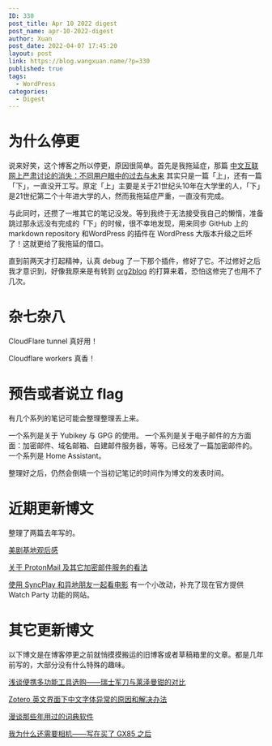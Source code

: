 ```yaml
---
ID: 330
post_title: Apr 10 2022 digest
post_name: apr-10-2022-digest
author: Xuan
post_date: 2022-04-07 17:45:20
layout: post
link: https://blog.wangxuan.name/?p=330
published: true
tags:
  - WordPress
categories:
  - Digest
---
```

# 为什么停更

说来好笑，这个博客之所以停更，原因很简单。首先是我拖延症，那篇 [中文互联网上严肃讨论的消失：不同用户眼中的过去与未来](https://blog.wangxuan.name/2020/05/14/interview-on-extinct-chinese-online-discussion/) 其实只是一篇「上」，还有一篇「下」，一直没开工写。原定「上」主要是关于21世纪头10年在大学里的人，「下」是21世纪第二个十年进大学的人，然而我拖延症严重，一直没有完成。

与此同时，还攒了一堆其它的笔记没发。等到我终于无法接受我自己的懒惰，准备跳过那永远没有完成的「下」的时候，很不幸地发现，用来同步 GitHub 上的 markdown repository 和WordPress 的插件在 WordPress 大版本升级之后坏了！这就更给了我拖延的借口。

直到前两天才打起精神，认真 debug 了一下那个插件，修好了它。不过修好之后我才意识到，好像我原来是有转到 [org2blog](https://github.com/org2blog/org2blog) 的打算来着，恐怕这修完了也用不了几次。

# 杂七杂八

CloudFlare tunnel 真好用！

Cloudflare workers 真香！

# 预告或者说立 flag

有几个系列的笔记可能会整理整理丢上来。

一个系列是关于 Yubikey 与 GPG 的使用。
一个系列是关于电子邮件的方方面面：加密邮件、域名邮箱、自建邮件服务器，等等。已经发了一篇加密邮件的。
一个系列是 Home Assistant。

整理好之后，仍然会倒填一个当初记笔记的时间作为博文的发表时间。

# 近期更新博文

整理了两篇去年写的。

[美剧基地观后感](https://blog.wangxuan.name/2021/10/23/my-opinion-on-foundation-series/)

[关于 ProtonMail 及其它加密邮件服务的看法](https://blog.wangxuan.name/2021/10/03/protonmail-encryptied-email-review/)

[使用 SyncPlay 和异地朋友一起看电影](https://blog.wangxuan.name/2020/03/30/watch-movie-remotely-with-syncplay/) 有一个小改动，补充了现在官方提供 Watch Party 功能的网站。

# 其它更新博文

以下博文是在博客停更之前就悄摸摸搬运的旧博客或者草稿箱里的文章。都是几年前写的，大部分没有什么特殊的趣味。

[浅谈便携多功能工具选购——瑞士军刀与莱泽曼钳的对比](https://blog.wangxuan.name/2016/01/15/choose-swiss-army-knife-multi-purposes-tool/)

[Zotero 英文界面下中文字体异常的原因和解决办法](https://blog.wangxuan.name/2016/03/07/solution-zotero-chinese-font-display-in-english/)

[漫谈那些年用过的词典软件](https://blog.wangxuan.name/2016/01/23/dictionary-software-i-used/)

[我为什么还需要相机——写在买了 GX85 之后](https://blog.wangxuan.name/2018/12/14/why-do-i-need-new-camera/)
